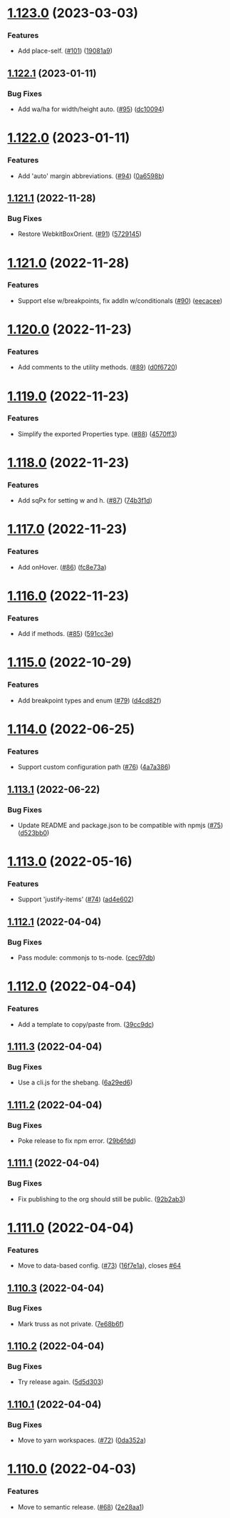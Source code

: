 # [1.123.0](https://github.com/homebound-team/truss/compare/v1.122.1...v1.123.0) (2023-03-03)


### Features

* Add place-self. ([#101](https://github.com/homebound-team/truss/issues/101)) ([19081a9](https://github.com/homebound-team/truss/commit/19081a9ae89e3e68dc11ab7a3e27811804f96d6a))

## [1.122.1](https://github.com/homebound-team/truss/compare/v1.122.0...v1.122.1) (2023-01-11)


### Bug Fixes

* Add wa/ha for width/height auto. ([#95](https://github.com/homebound-team/truss/issues/95)) ([dc10094](https://github.com/homebound-team/truss/commit/dc10094543a8904ec60579e772b9157889ec9ed4))

# [1.122.0](https://github.com/homebound-team/truss/compare/v1.121.1...v1.122.0) (2023-01-11)


### Features

* Add 'auto' margin abbreviations. ([#94](https://github.com/homebound-team/truss/issues/94)) ([0a6598b](https://github.com/homebound-team/truss/commit/0a6598b003a7f6b5340cd53514765b588241de4b))

## [1.121.1](https://github.com/homebound-team/truss/compare/v1.121.0...v1.121.1) (2022-11-28)


### Bug Fixes

* Restore WebkitBoxOrient. ([#91](https://github.com/homebound-team/truss/issues/91)) ([5729145](https://github.com/homebound-team/truss/commit/5729145aee6f31b3eb5260edc52930a562df0a37))

# [1.121.0](https://github.com/homebound-team/truss/compare/v1.120.0...v1.121.0) (2022-11-28)


### Features

* Support else w/breakpoints, fix addIn w/conditionals ([#90](https://github.com/homebound-team/truss/issues/90)) ([eecacee](https://github.com/homebound-team/truss/commit/eecacee507ae18eff56fccd3eaf62503207c2703))

# [1.120.0](https://github.com/homebound-team/truss/compare/v1.119.0...v1.120.0) (2022-11-23)


### Features

* Add comments to the utility methods. ([#89](https://github.com/homebound-team/truss/issues/89)) ([d0f6720](https://github.com/homebound-team/truss/commit/d0f67209eb7f759c6b39d72df747513af3b0d265))

# [1.119.0](https://github.com/homebound-team/truss/compare/v1.118.0...v1.119.0) (2022-11-23)


### Features

* Simplify the exported Properties type. ([#88](https://github.com/homebound-team/truss/issues/88)) ([4570ff3](https://github.com/homebound-team/truss/commit/4570ff333635c5380a236343d9bfee0cc55f40ac))

# [1.118.0](https://github.com/homebound-team/truss/compare/v1.117.0...v1.118.0) (2022-11-23)


### Features

* Add sqPx for setting w and h. ([#87](https://github.com/homebound-team/truss/issues/87)) ([74b3f1d](https://github.com/homebound-team/truss/commit/74b3f1dc459c2e3b7a0e43f42758779256d139e8))

# [1.117.0](https://github.com/homebound-team/truss/compare/v1.116.0...v1.117.0) (2022-11-23)


### Features

* Add onHover. ([#86](https://github.com/homebound-team/truss/issues/86)) ([fc8e73a](https://github.com/homebound-team/truss/commit/fc8e73a88a048999e0303de7a491775e6945b9e6))

# [1.116.0](https://github.com/homebound-team/truss/compare/v1.115.0...v1.116.0) (2022-11-23)


### Features

* Add if<breakpoint> methods. ([#85](https://github.com/homebound-team/truss/issues/85)) ([591cc3e](https://github.com/homebound-team/truss/commit/591cc3e524018310a235d9d33d9a23892edfb802))

# [1.115.0](https://github.com/homebound-team/truss/compare/v1.114.0...v1.115.0) (2022-10-29)


### Features

* Add breakpoint types and enum ([#79](https://github.com/homebound-team/truss/issues/79)) ([d4cd82f](https://github.com/homebound-team/truss/commit/d4cd82ff78f65c5d115cf8cf1edd27cef8a9aff3))

# [1.114.0](https://github.com/homebound-team/truss/compare/v1.113.1...v1.114.0) (2022-06-25)


### Features

* Support custom configuration path ([#76](https://github.com/homebound-team/truss/issues/76)) ([4a7a386](https://github.com/homebound-team/truss/commit/4a7a3867e788817e7f5c2acac761e6fa090c46bd))

## [1.113.1](https://github.com/homebound-team/truss/compare/v1.113.0...v1.113.1) (2022-06-22)


### Bug Fixes

* Update README and package.json to be compatible with npmjs ([#75](https://github.com/homebound-team/truss/issues/75)) ([d523bb0](https://github.com/homebound-team/truss/commit/d523bb0ed09049978caa65dab5d69452a1849270))

# [1.113.0](https://github.com/homebound-team/truss/compare/v1.112.1...v1.113.0) (2022-05-16)


### Features

* Support 'justify-items' ([#74](https://github.com/homebound-team/truss/issues/74)) ([ad4e602](https://github.com/homebound-team/truss/commit/ad4e602b5230ba6efaf7c03a6089fa4fb01c9f4e))

## [1.112.1](https://github.com/homebound-team/truss/compare/v1.112.0...v1.112.1) (2022-04-04)


### Bug Fixes

* Pass module: commonjs to ts-node. ([cec97db](https://github.com/homebound-team/truss/commit/cec97db76268edc66050a48392bd99665d40b55e))

# [1.112.0](https://github.com/homebound-team/truss/compare/v1.111.3...v1.112.0) (2022-04-04)


### Features

* Add a template to copy/paste from. ([39cc9dc](https://github.com/homebound-team/truss/commit/39cc9dcfd47dcdfdd22fa419fecfd1ef53d021f8))

## [1.111.3](https://github.com/homebound-team/truss/compare/v1.111.2...v1.111.3) (2022-04-04)


### Bug Fixes

* Use a cli.js for the shebang. ([6a29ed6](https://github.com/homebound-team/truss/commit/6a29ed61d4f0b0903e863b3dedb87ae80d3a90c6))

## [1.111.2](https://github.com/homebound-team/truss/compare/v1.111.1...v1.111.2) (2022-04-04)


### Bug Fixes

* Poke release to fix npm error. ([29b6fdd](https://github.com/homebound-team/truss/commit/29b6fdda0746766aefdd124aaba67fa2558b662e))

## [1.111.1](https://github.com/homebound-team/truss/compare/v1.111.0...v1.111.1) (2022-04-04)


### Bug Fixes

* Fix publishing to the org should still be public. ([92b2ab3](https://github.com/homebound-team/truss/commit/92b2ab32fe7496822a45848710257adfef883bc9))

# [1.111.0](https://github.com/homebound-team/truss/compare/v1.110.3...v1.111.0) (2022-04-04)


### Features

* Move to data-based config. ([#73](https://github.com/homebound-team/truss/issues/73)) ([16f7e1a](https://github.com/homebound-team/truss/commit/16f7e1a25530e4af1b681c8b65a78e6c5d61c274)), closes [#64](https://github.com/homebound-team/truss/issues/64)

## [1.110.3](https://github.com/homebound-team/truss/compare/v1.110.2...v1.110.3) (2022-04-04)


### Bug Fixes

* Mark truss as not private. ([7e68b6f](https://github.com/homebound-team/truss/commit/7e68b6f91f57f09bb42723d52c3c5a6ddb2d4bb7))

## [1.110.2](https://github.com/homebound-team/truss/compare/v1.110.1...v1.110.2) (2022-04-04)


### Bug Fixes

* Try release again. ([5d5d303](https://github.com/homebound-team/truss/commit/5d5d30331f36dd751fb3ee5c62eef64de64652dd))

## [1.110.1](https://github.com/homebound-team/truss/compare/v1.110.0...v1.110.1) (2022-04-04)


### Bug Fixes

* Move to yarn workspaces. ([#72](https://github.com/homebound-team/truss/issues/72)) ([0da352a](https://github.com/homebound-team/truss/commit/0da352a42a8b2a3a1e0862f6cad4e13b6c8a7b7a))

# [1.110.0](https://github.com/homebound-team/truss/compare/v1.109.0...v1.110.0) (2022-04-03)


### Features

* Move to semantic release. ([#68](https://github.com/homebound-team/truss/issues/68)) ([2e28aa1](https://github.com/homebound-team/truss/commit/2e28aa1cc4b5ca22c5d9b6daec78c6be0c6bc3c8))
